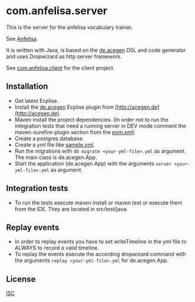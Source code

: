 # com.anfelisa.server

This is the server for the anfelisa vocabulary trainer.

See [Anfelisa](https://anfelisa.de/#).

It is written with Java, is based on the [de.acegen](https://github.com/annettedorothea/de.acegen) 
DSL and code generator and uses Dropwizard as http server framework.

See [com.anfelisa.client](https://github.com/annettedorothea/com.anfelisa.client) for the client project.

## Installation

- Get latest Ecplise.
- Install the [de.acegen](https://github.com/annettedorothea/de.acegen) Ecplise plugin from [http://acegen.de](http://acegen.de).
- Maven install the project dependencies. (In order not to run the integration tests that need a running server in DEV mode comment the maven-surefire-plugin section from the [pom.xml](pom.xml))
- Create a postgres database.
- Create a yml file like [sample.yml](sample.yml).
- Run the migrations with `db migrate <your-yml-file>.yml` as argument. The main class is de.acegen.App.
- Start the application (de.acegen.App) with the arguments `server <your-yml-file>.yml` as argument.

## Integration tests

- To run the tests execute maven install or maven test or execute them from the IDE. They are located in src/test/java.

## Replay events

- In order to replay events you have to set writeTimeline in the yml file to ALWAYS to record a valid timeline.
- To replay the events execute the according dropwizard command with the arguments `replay <your-yml-file>.yml` for de.acegen.App. 

## License
[ISC](License.txt)
